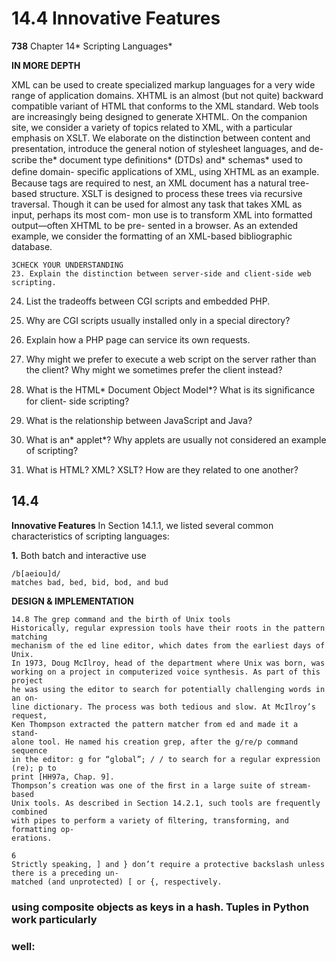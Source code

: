 # 14.4 Innovative Features

**738**
Chapter 14* Scripting Languages*

**IN MORE DEPTH**

XML can be used to create specialized markup languages for a very wide range of
application domains. XHTML is an almost (but not quite) backward compatible
variant of HTML that conforms to the XML standard. Web tools are increasingly
being designed to generate XHTML.
On the companion site, we consider a variety of topics related to XML, with
a particular emphasis on XSLT. We elaborate on the distinction between content
and presentation, introduce the general notion of stylesheet languages, and de-
scribe the* document type deﬁnitions* (DTDs) and* schemas* used to deﬁne domain-
speciﬁc applications of XML, using XHTML as an example.
Because tags are required to nest, an XML document has a natural tree-based
structure. XSLT is designed to process these trees via recursive traversal. Though
it can be used for almost any task that takes XML as input, perhaps its most com-
mon use is to transform XML into formatted output—often XHTML to be pre-
sented in a browser. As an extended example, we consider the formatting of an
XML-based bibliographic database.

```
3CHECK YOUR UNDERSTANDING
23. Explain the distinction between server-side and client-side web scripting.
```

24. List the tradeoffs between CGI scripts and embedded PHP.
25. Why are CGI scripts usually installed only in a special directory?

26. Explain how a PHP page can service its own requests.
27. Why might we prefer to execute a web script on the server rather than the
client? Why might we sometimes prefer the client instead?
28. What is the HTML* Document Object Model*? What is its signiﬁcance for client-
side scripting?
29. What is the relationship between JavaScript and Java?

30. What is an* applet*? Why applets are usually not considered an example of
scripting?

31. What is HTML? XML? XSLT? How are they related to one another?

## 14.4

**Innovative Features**
In Section 14.1.1, we listed several common characteristics of scripting languages:

**1.** Both batch and interactive use

```
/b[aeiou]d/
matches bad, bed, bid, bod, and bud
```

**DESIGN & IMPLEMENTATION**

```
14.8 The grep command and the birth of Unix tools
Historically, regular expression tools have their roots in the pattern matching
mechanism of the ed line editor, which dates from the earliest days of Unix.
In 1973, Doug McIlroy, head of the department where Unix was born, was
working on a project in computerized voice synthesis. As part of this project
he was using the editor to search for potentially challenging words in an on-
line dictionary. The process was both tedious and slow. At McIlroy’s request,
Ken Thompson extracted the pattern matcher from ed and made it a stand-
alone tool. He named his creation grep, after the g/re/p command sequence
in the editor: g for “global”; / / to search for a regular expression (re); p to
print [HH97a, Chap. 9].
Thompson’s creation was one of the ﬁrst in a large suite of stream-based
Unix tools. As described in Section 14.2.1, such tools are frequently combined
with pipes to perform a variety of ﬁltering, transforming, and formatting op-
erations.
```

```
6
Strictly speaking, ] and } don’t require a protective backslash unless there is a preceding un-
matched (and unprotected) [ or {, respectively.
```

### using composite objects as keys in a hash. Tuples in Python work particularly

### well:

